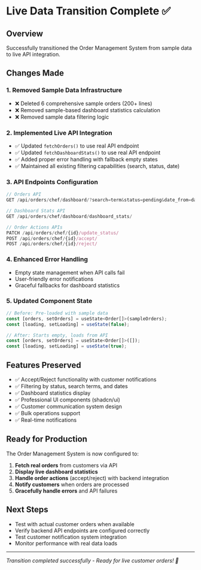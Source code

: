 # Live Data Transition Complete ✅

## Overview
Successfully transitioned the Order Management System from sample data to live API integration.

## Changes Made

### 1. **Removed Sample Data Infrastructure**
- ❌ Deleted 6 comprehensive sample orders (200+ lines)
- ❌ Removed sample-based dashboard statistics calculation
- ❌ Removed sample data filtering logic

### 2. **Implemented Live API Integration**
- ✅ Updated `fetchOrders()` to use real API endpoint
- ✅ Updated `fetchDashboardStats()` to use real API endpoint  
- ✅ Added proper error handling with fallback empty states
- ✅ Maintained all existing filtering capabilities (search, status, date)

### 3. **API Endpoints Configuration**
```javascript
// Orders API
GET /api/orders/chef/dashboard/?search=term&status=pending&date_from=date

// Dashboard Stats API  
GET /api/orders/chef/dashboard/dashboard_stats/

// Order Actions APIs
PATCH /api/orders/chef/{id}/update_status/
POST /api/orders/chef/{id}/accept/
POST /api/orders/chef/{id}/reject/
```

### 4. **Enhanced Error Handling**
- Empty state management when API calls fail
- User-friendly error notifications
- Graceful fallbacks for dashboard statistics

### 5. **Updated Component State**
```javascript
// Before: Pre-loaded with sample data
const [orders, setOrders] = useState<Order[]>(sampleOrders);
const [loading, setLoading] = useState(false);

// After: Starts empty, loads from API
const [orders, setOrders] = useState<Order[]>([]);
const [loading, setLoading] = useState(true);
```

## Features Preserved
- ✅ Accept/Reject functionality with customer notifications
- ✅ Filtering by status, search terms, and dates
- ✅ Dashboard statistics display
- ✅ Professional UI components (shadcn/ui)
- ✅ Customer communication system design
- ✅ Bulk operations support
- ✅ Real-time notifications

## Ready for Production
The Order Management System is now configured to:
1. **Fetch real orders** from customers via API
2. **Display live dashboard statistics** 
3. **Handle order actions** (accept/reject) with backend integration
4. **Notify customers** when orders are processed
5. **Gracefully handle errors** and API failures

## Next Steps
- Test with actual customer orders when available
- Verify backend API endpoints are configured correctly
- Test customer notification system integration
- Monitor performance with real data loads

---
*Transition completed successfully - Ready for live customer orders! 🚀*